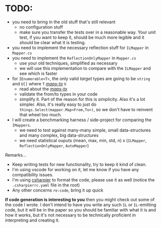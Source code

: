 # TODO:
* you need to bring in the old stuff that's still relevant
    - no configuration stuff
    - make sure you transfer the tests over in a reasonable way.  Your unit test, if you want to keep it, should be much more legible and it should be clear what it is testing.
* you need to implement the necessary reflection stuff for `ILMapper` in `Mapper.cs`
* you need to implement the `ReflectionOnlyMapper` in `Mapper.cs`
    - use your old techniques, simplified as necessary
    - we will use this implementation to compare with the `ILMapper` and see which is faster
* for `IEnumerable<T>`, the only valid *target* types are going to be `string` and `U[]` where `T` [*maps-to*](./docs/maps-to-relation.md) `U`
    - read about the [*maps-to*](./docs/maps-to-relation.md)
    - validate the from/to types in your code
    - simplify it.  Part of the reason for this is simplicity.  Also it's a lot simpler.  Also, it's really easy to just do `things.Select(mapper.Map<From,To>)`, so we don't have to reinvent that wheel too much.
* I will create a benchmarking harness / side-project for comparing the `IMappers`.
    - we need to test against many-many simple, small data-structures and many complex, big data-structures
    - we need statistical ouputs (mean, max, min, std, n) x (`ILMapper`, `ReflectionOnlyMapper`, `AutoMapper`)

Remarks...
* Keep writing tests for new functionality, try to keep it kind of clean.
* I'm using vscode for working on it, let me know if you have any compatibility issues.
* I'm using [csharpier](https://marketplace.visualstudio.com/items?itemName=csharpier.csharpier-vscode) to format the code, please use it as well (notice the `.csharpierrc.yaml` file in the root)
* Any other concerns `re:code`, bring it up quick

**If code generation is interesting to you** then you might check out some of the code I wrote.  I don't intend to have you write any such `IL` or `IL`-emitting code, but it will be in the paper so you should be familiar with what it is and how it works, but it's not necessary to be technically proficient in interpreting and creating it.